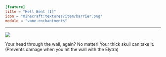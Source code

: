 ```toml
[feature]
title = "Hell Bent [I]"
icon = "minecraft:textures/item/barrier.png"
module = "vane-enchantments"
```
---
![](images/enchantment_hell_bent.png)

Your head through the wall, again? No matter! Your thick skull can take it. (Prevents damage when you hit the wall with the Elytra)
